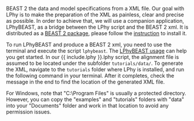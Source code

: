 
BEAST 2 the data and model specifications from a XML file.
Our goal with LPhy is to make the preparation of the XML as painless, clear and precise as possible.
In order to achieve that, we will use a companion application,
LPhyBEAST, as a bridge between the LPhy script and the BEAST 2 xml.
It is distributed as a [BEAST 2 package](https://www.beast2.org/managing-packages/),
please follow the [instruction](https://linguaphylo.github.io/setup/#lphybeast-installation) 
to install it.

To run LPhyBEAST and produce a BEAST 2 xml, you need to use the terminal 
and execute the script `lphybeast`. 
The [LPhyBEAST usage](https://linguaphylo.github.io/setup/#lphybeast-usage) can help you get started. 
In our {{ include.lphy }}.lphy script, the alignment file is assumed to be located 
under the subfolder `tutorials/data/`. 
To generate the XML, navigate to the `tutorials` folder where LPhy is installed, 
and run the following command in your terminal. 
After it completes, check the message in the end to find the location of the generated XML file. 

For Windows, note that "C:\Program Files" is usually a protected directory. 
However, you can copy the "examples" and "tutorials" folders with "data"  
into your "Documents" folder and work in that location to avoid any permission issues.
